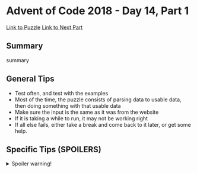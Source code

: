 # Advent of Code 2018 - Day 14, Part 1

[Link to Puzzle](https://adventofcode.com/2018/day/14)
[Link to Next Part](https://github.com/CodingAP/unofficial-aoc-syllabus/blob/main/years/2018/day14/part2.md)

## Summary
summary

## General Tips
- Test often, and test with the examples
- Most of the time, the puzzle consists of parsing data to usable data, then doing something with that usable data
- Make sure the input is the same as it was from the website
- If it is taking a while to run, it may not be working right
- If all else fails, either take a break and come back to it later, or get some help.

## Specific Tips (SPOILERS)
<details> <summary>Spoiler warning!</summary>

specific tips

</details>